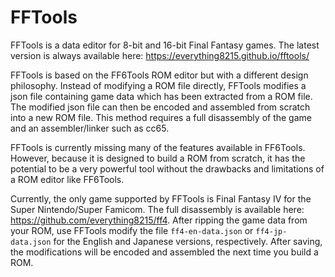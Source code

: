 # FFTools

FFTools is a data editor for 8-bit and 16-bit Final Fantasy games. The latest
version is always available here: https://everything8215.github.io/fftools/

FFTools is based on the FF6Tools ROM editor but with a different design
philosophy. Instead of modifying a ROM file directly, FFTools modifies a
json file containing game data which has been extracted from a ROM file.
The modified json file can then be encoded and assembled from scratch into
a new ROM file. This method requires a full disassembly of the game and an
assembler/linker such as cc65.

FFTools is currently missing many of the features available in FF6Tools.
However, because it is designed to build a ROM from scratch, it has the
potential to be a very powerful tool without the drawbacks and limitations
of a ROM editor like FF6Tools.

Currently, the only game supported by FFTools is Final
Fantasy IV for the Super Nintendo/Super Famicom. The full disassembly is
available here: https://github.com/everything8215/ff4. After ripping the
game data from your ROM, use FFTools modify the file `ff4-en-data.json` or
`ff4-jp-data.json` for the English and Japanese versions, respectively.
After saving, the modifications will be encoded and assembled the next time
you build a ROM.
